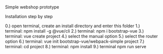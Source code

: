 Simple webshop prototype

Installation step by step

0.) open terminal, create an install directory and enter this folder
1.) terminal: npm install -g @vue/cli
2.) terminal: npm i bootstrap-vue
3.) terminal: vue create project
4.) select the manual option
5.) select the router option
6.) terminal: vue init bootstrap-vue/webpack-simple project
7.) terminal: cd project
8.) terminal: npm install
9.) terminal npm run serve
